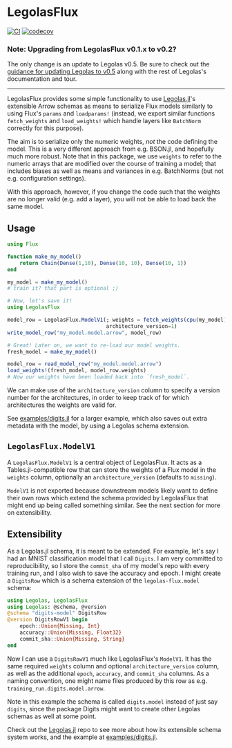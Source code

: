 # LegolasFlux

[![CI](https://github.com/beacon-biosignals/LegolasFlux.jl/actions/workflows/CI.yml/badge.svg)](https://github.com/beacon-biosignals/LegolasFlux.jl/actions/workflows/CI.yml)
[![codecov](https://codecov.io/gh/beacon-biosignals/LegolasFlux.jl/branch/main/graph/badge.svg?token=NHYUL22HCC)](https://codecov.io/gh/beacon-biosignals/LegolasFlux.jl)

### Note: Upgrading from LegolasFlux v0.1.x to v0.2?
The only change is an update to Legolas v0.5. Be sure to check out the [guidance for updating Legolas to v0.5](https://beacon-biosignals.github.io/Legolas.jl/dev/upgrade/) along with the rest of Legolas's documentation and tour.

---

LegolasFlux provides some simple functionality to use [Legolas.jl](https://github.com/beacon-biosignals/Legolas.jl/)'s
extensible Arrow schemas as means to serialize Flux models similarly to using Flux's `params` and `loadparams!`
(instead, we export similar functions `fetch_weights` and `load_weights!` which handle layers like `BatchNorm` correctly for this purpose).

The aim is to serialize only the numeric weights, *not* the code defining the model. This is a very different approach
from e.g. BSON.jl, and hopefully much more robust. Note that in this package, we use `weights` to refer to the numeric arrays that are modified over the course of training a model; that includes biases as well as means and variances in e.g. BatchNorms (but not e.g. configuration settings).

With this approach, however, if you change the code such that the weights are no longer valid (e.g. add a layer),
you will not be able to load back the same model.

## Usage

```julia
using Flux

function make_my_model()
    return Chain(Dense(1,10), Dense(10, 10), Dense(10, 1))
end

my_model = make_my_model()
# train it? that part is optional ;)

# Now, let's save it!
using LegolasFlux

model_row = LegolasFlux.ModelV1(; weights = fetch_weights(cpu(my_model)),
                                architecture_version=1)
write_model_row("my_model.model.arrow", model_row)

# Great! Later on, we want to re-load our model weights.
fresh_model = make_my_model()

model_row = read_model_row("my_model.model.arrow")
load_weights!(fresh_model, model_row.weights)
# Now our weights have been loaded back into `fresh_model`.

```

We can make use of the `architecture_version` column to specify a version number for the architectures, in order
to keep track of for which architectures the weights are valid for.

See [examples/digits.jl](examples/digits.jl) for a larger example, which also saves out extra metadata with the model,
by using a Legolas schema extension.

## `LegolasFlux.ModelV1`

A `LegolasFlux.ModelV1` is a central object of LegolasFlux. It acts as a Tables.jl-compatible row that can store the weights
of a Flux model in the `weights` column, optionally an `architecture_version` (defaults to `missing`).

`ModelV1` is not exported because downstream models likely want to define their own rows which extend the schema provided by LegolasFlux
that might end up being called something similar. See the next section for more on extensibility.

## Extensibility

As a Legolas.jl schema, it is meant to be extended. For example, let's say I had an MNIST classification model
that I call `Digits`. I am very committed to reproducibility, so I store the `commit_sha` of my model's repo
with every training run, and I also wish to save the accuracy and epoch. I might create a `DigitsRow` which is
a schema extension of the `legolas-flux.model` schema:

```julia
using Legolas, LegolasFlux
using Legolas: @schema, @version
@schema "digits-model" DigitsRow
@version DigitsRowV1 begin
    epoch::Union{Missing, Int}
    accuracy::Union{Missing, Float32}
    commit_sha::Union{Missing, String}
end
```

Now I can use a `DigitsRowV1` much like LegolasFlux's `ModelV1`. It has the same required `weights` column and optional `architecture_version` column, as well as the additional `epoch`, `accuracy`, and `commit_sha` columns. As a naming convention,
one might name files produced by this row as e.g. `training_run.digits.model.arrow`.

Note in this example the schema is called `digits.model` instead of just say `digits`, since the package Digits might want to
create other Legolas schemas as well at some point.

Check out the [Legolas.jl](https://github.com/beacon-biosignals/Legolas.jl/) repo to see more about how its extensible schema system works,
and the example at [examples/digits.jl](examples/digits.jl).
